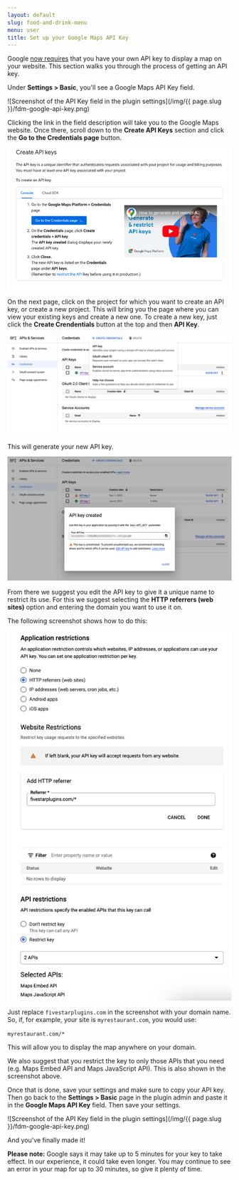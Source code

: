 ```yaml
---
layout: default
slug: food-and-drink-menu
menu: user
title: Set up your Google Maps API Key
---
```

Google [now requires](https://googlegeodevelopers.blogspot.co.uk/2016/06/building-for-scale-updates-to-google.html) that you have your own API key to display a map on your website. This section walks you through the process of getting an API key.

Under **Settings > Basic**, you'll see a Google Maps API Key field.

![Screenshot of the API Key field in the plugin settings](/img/{{ page.slug }}/fdm-google-api-key.png)

Clicking the link in the field description will take you to the Google Maps website. Once there, scroll down to the **Create API Keys** section and click the **Go to the Credentials page** button.

![Screenshot of Google Maps API main page](/img/google-maps-api-key/google-api-key-create-1.png)

On the next page, click on the project for which you want to create an API key, or create a new project. This will bring you the page where you can view your existing keys and create a new one. To create a new key, just click the **Create Crendentials** button at the top and then **API Key**.

![Screenshot of screen where you can create a new API key](/img/google-maps-api-key/google-api-key-create-2.png)

This will generate your new API key.

![Screenshot of screen where you can create a new API key](/img/google-maps-api-key/google-api-key-create-3-2.png)

 From there we suggest you edit the API key to give it a unique name to restrict its use. For this we suggest selecting the **HTTP referrers (web sites)** option and entering the domain you want to use it on.

The following screenshot shows how to do this:

![Screenshot of screen where you can create a new API key](/img/google-maps-api-key/google-api-key-create-4.png)

Just replace `fivestarplugins.com` in the screenshot with your domain name. So, if, for example, your site is `myrestaurant.com`, you would use:

`myrestaurant.com/*`

This will allow you to display the map anywhere on your domain.

We also suggest that you restrict the key to only those APIs that you need (e.g. Maps Embed API and Maps JavaScript API). This is also shown in the screenshot above.

Once that is done, save your settings and make sure to copy your API key. Then go back to the **Settings > Basic** page in the plugin admin and paste it in the **Google Maps API Key** field. Then save your settings.

![Screenshot of the API Key field in the plugin settings](/img/{{ page.slug }}/fdm-google-api-key.png)

And you've finally made it!

**Please note:** Google says it may take up to 5 minutes for your key to take effect. In our experience, it could take even longer. You may continue to see an error in your map for up to 30 minutes, so give it plenty of time.
